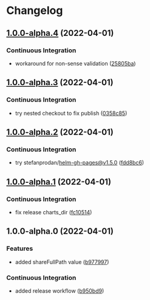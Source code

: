 # Changelog

## [1.0.0-alpha.4](https://github.com/mdvorak-cloud/nfs-pvc/compare/v1.0.0-alpha.3...v1.0.0-alpha.4) (2022-04-01)


### Continuous Integration

* workaround for non-sense validation ([25805ba](https://github.com/mdvorak-cloud/nfs-pvc/commit/25805ba41b01bad5189957f49022ed8f4881fa06))

## [1.0.0-alpha.3](https://github.com/mdvorak-cloud/nfs-pvc/compare/v1.0.0-alpha.2...v1.0.0-alpha.3) (2022-04-01)


### Continuous Integration

* try nested checkout to fix publish ([0358c85](https://github.com/mdvorak-cloud/nfs-pvc/commit/0358c855f043b81dc776a09c7100e760d01e5997))

## [1.0.0-alpha.2](https://github.com/mdvorak-cloud/nfs-pvc/compare/v1.0.0-alpha.1...v1.0.0-alpha.2) (2022-04-01)


### Continuous Integration

* try stefanprodan/helm-gh-pages@v1.5.0 ([fdd8bc6](https://github.com/mdvorak-cloud/nfs-pvc/commit/fdd8bc692d1d5c6ec41be995a7873ebcf8559e5f))

## [1.0.0-alpha.1](https://github.com/mdvorak-cloud/nfs-pvc/compare/v1.0.0-alpha.0...v1.0.0-alpha.1) (2022-04-01)


### Continuous Integration

* fix release charts_dir ([fc10514](https://github.com/mdvorak-cloud/nfs-pvc/commit/fc10514ab9c049cf53ad6de5a6fc4c341c82f6ed))

## 1.0.0-alpha.0 (2022-04-01)


### Features

* added shareFullPath value ([b977997](https://github.com/mdvorak-cloud/nfs-pvc/commit/b977997c4417033b490ee5e1658ef4209f4a6083))


### Continuous Integration

* added release workflow ([b950bd9](https://github.com/mdvorak-cloud/nfs-pvc/commit/b950bd92f09b7ab67f31ec2e682079a6087a0323))
